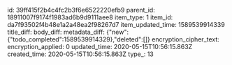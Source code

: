id: 39ff415f2b4c4fc2b3f6e6522220efb9
parent_id: 18911007f9174f1983ad6b9d9111aee8
item_type: 1
item_id: da7f93502f4b48e1a2a48ea2f98267d7
item_updated_time: 1589539914339
title_diff: 
body_diff: 
metadata_diff: {"new":{"todo_completed":1589539914329},"deleted":[]}
encryption_cipher_text: 
encryption_applied: 0
updated_time: 2020-05-15T10:56:15.863Z
created_time: 2020-05-15T10:56:15.863Z
type_: 13
